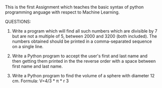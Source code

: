 
This is the first Assignment which teaches the basic syntax of python programming anguage with respect to Machine Learning.

QUESTIONS:
1. Write a program which will find all such numbers which are divisible by 7 but are not a multiple of 5, between 2000 and 3200 (both included). The numbers obtained should be printed in a comma-separated sequence on a single line. 

2. Write a Python program to accept the user's first and last name and then getting them printed in the the reverse order with a space between first name and last name. 

3. Write a Python program to find the volume of a sphere with diameter 12 cm. 
Formula: V=4/3 * π * r 3 


